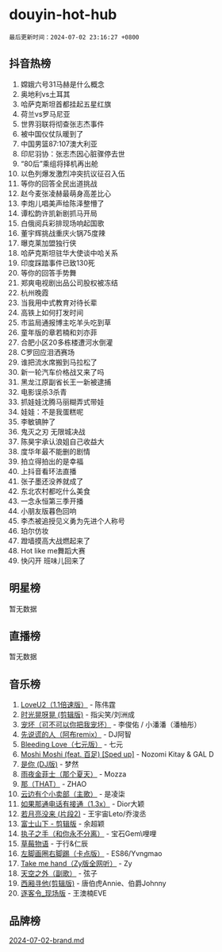 # douyin-hot-hub

`最后更新时间：2024-07-02 23:16:27 +0800`

## 抖音热榜

1. 嫦娥六号31马赫是什么概念
1. 奥地利vs土耳其
1. 哈萨克斯坦首都挂起五星红旗
1. 荷兰vs罗马尼亚
1. 世界羽联将彻查张志杰事件
1. 被中国仪仗队暖到了
1. 中国男篮87:107澳大利亚
1. 印尼羽协：张志杰因心脏骤停去世
1. “80后”乘组将择机再出舱
1. 以色列爆发激烈冲突抗议征召入伍
1. 等你的回答全民出道挑战
1. 赵今麦张凌赫最萌身高差比心
1. 李炮儿唱美声给陈泽整懵了
1. 谭松韵许凯新剧抓马开局
1. 白俄阅兵彩排现场响起国歌
1. 董宇辉挑战重庆火锅75度辣
1. 曝克莱加盟独行侠
1. 哈萨克斯坦驻华大使谈中哈关系
1. 印度踩踏事件已致130死
1. 等你的回答手势舞
1. 郑爽电视剧出品公司股权被冻结
1. 杭州晚霞
1. 当我用中式教育对待长辈
1. 高铁上如何打发时间
1. 市监局通报博主吃羊头吃到草
1. 童年版的章若楠和刘亦菲
1. 合肥小区20多栋楼遭河水倒灌
1. C罗回应泪洒赛场
1. 谁把流水席搬到马拉松了
1. 新一轮汽车价格战又来了吗
1. 黑龙江原副省长王一新被逮捕
1. 电影误杀3杀青
1. 抓娃娃沈腾马丽糊弄式带娃
1. 娃娃：不是我蛋糕呢
1. 李敏镐肿了
1. 鬼灭之刃 无限城决战
1. 陈昊宇承认浪姐自己收益大
1. 度华年最不能删的剧情
1. 拍立得拍出的是幸福
1. 上抖音看环法直播
1. 张子墨还没养就成了
1. 东北农村都吃什么美食
1. 一念永恒第三季开播
1. 小朋友版暮色回响
1. 李杰被追授见义勇为先进个人称号
1. 珀尔仿妆
1. 蹬墙摸高大战燃起来了
1. Hot like me舞蹈大赛
1. 快闪开 班味儿回来了

## 明星榜

暂无数据

## 直播榜

暂无数据

## 音乐榜

1. [LoveU2（1.1倍速版）](https://sf6-cdn-tos.douyinstatic.com/obj/tos-cn-ve-2774/oQMeDffLaEmgMwgCOEMAFCI6INzoFPgWdD0rsa) - 陈伟霆
1. [时光晃呀晃 (剪辑版)](https://sf5-hl-cdn-tos.douyinstatic.com/obj/tos-cn-ve-2774/o8ACeQem3gwI1x3GIYGAfKG0LJebKFRJDwRwyW) - 指尖笑/刘洲成
1. [宠坏（可不可以你把我宠坏）](https://sf5-hl-cdn-tos.douyinstatic.com/obj/tos-cn-ve-2774/ocWI8ft2gd0rAfXKzvKGeMQM6fVLTLfA8UJzwl) - 李俊佑 / 小潘潘（潘柚彤）
1. [先说谎的人（阿布remix）](https://sf3-cdn-tos.douyinstatic.com/obj/tos-cn-ve-2774/owQtOFmAzBgxBKDOYfeCTQTgE9cDORrOQqmCZy) - DJ阿智
1. [Bleeding Love（七元版）](https://sf3-cdn-tos.douyinstatic.com/obj/tos-cn-ve-2774/oEgC9eZFHQ1MfSRnrfkzFp8AayDWqAQMABBgUs) - 七元
1. [Moshi Moshi (feat. 百足) [Sped up]](https://sf5-hl-cdn-tos.douyinstatic.com/obj/tos-cn-ve-2774/ocCPFQcXJLeroaIdQLIGAoeeYM3OAUYGDguHXz) - Nozomi Kitay & GAL D
1. [是你 (DJ版)](https://sf5-hl-cdn-tos.douyinstatic.com/obj/tos-cn-ve-2774/1ec766e572b34c42853ce6315d426850) - 梦然
1. [雨夜金菲士（那个夏天）](https://sf5-hl-cdn-tos.douyinstatic.com/obj/tos-cn-ve-2774/osPmPLDWQBBE2Z6bftCgYwkFaF4pEYEneXaZQs) - Mozza
1. [那（THAT）](https://sf5-hl-cdn-tos.douyinstatic.com/obj/tos-cn-ve-2774/oIIWGeBZCnlGx9tl0gFlCfwlQbj7QWAD8HYAGg) - ZHAO
1. [云边有个小卖部（主歌）](https://sf5-hl-cdn-tos.douyinstatic.com/obj/tos-cn-ve-2774/okvgzOZylLA4WYUHkAhpy5DrCiqAmBjiMIkJp) - 是凌柒
1. [如果那通电话有接通（1.3x）](https://sf3-cdn-tos.douyinstatic.com/obj/tos-cn-ve-2774/ocJeJKhUhAJG8EYZiEFfGFAPkD3beMQ5mwDv1e) - Dior大颖
1. [若月亮没来 (片段2)](https://sf5-hl-cdn-tos.douyinstatic.com/obj/tos-cn-ve-2774/ocQavLLjkCOeDxGyYeIMGgNAIwJ0QXE1Ve3Fzv) - 王宇宙Leto/乔浚丞
1. [富士山下 - 剪辑版](https://sf5-hl-cdn-tos.douyinstatic.com/obj/tos-cn-ve-2774/o4QGmeUZhQXvtC5BDkogeQni8WbdCBUJEYI12v) - 余超颖
1. [执子之手（和你永不分离）](https://sf5-hl-cdn-tos.douyinstatic.com/obj/tos-cn-ve-2774/oU4mUWISThYfqtA61VOl8PAQGeK2LGGQfFCZfY) - 宝石Gem\哩哩
1. [草莓物语](https://sf5-hl-cdn-tos.douyinstatic.com/obj/tos-cn-ve-2774/okynhJ7jEAIIZBfsLgYMEI8QC3WbQNN66RKzhT) - 于行&仁辰
1. [左脚画圈右脚踢（卡点版）](https://sf3-cdn-tos.douyinstatic.com/obj/tos-cn-ve-2774/oAoAIr8BJv8B7W4CEBMsaSfDWrAiF4izwIDMJg) - ES86/Yvngmao
1. [Take me hand（Zy版全网听）](https://sf5-hl-cdn-tos.douyinstatic.com/obj/tos-cn-ve-2774/owyUoUuVpA1I7BiszAYMSqbGseWQw8P7Ea2BiR) - Zy
1. [天空之外（副歌）](https://sf3-cdn-tos.douyinstatic.com/obj/tos-cn-ve-2774/oAYn0BTp8jS8iSyZSHMUWAikyvAWI1c7aiJTr) - 弦子
1. [西厢寻他(剪辑版)](https://sf5-hl-cdn-tos.douyinstatic.com/obj/tos-cn-ve-2774/oUsAVfAQKlRNxEv5qxvIB8o5qmIWUcXbzJKJhw) - 唐伯虎Annie、伯爵Johnny
1. [逐客令_现场版](https://sf5-hl-cdn-tos.douyinstatic.com/obj/tos-cn-ve-2774/okjvqFftEMAIgLPvI8f4MT5CZVyxmDQdBOwjBv) - 王澳楠EVE

## 品牌榜

[2024-07-02-brand.md](2024-07-02-brand.md)
